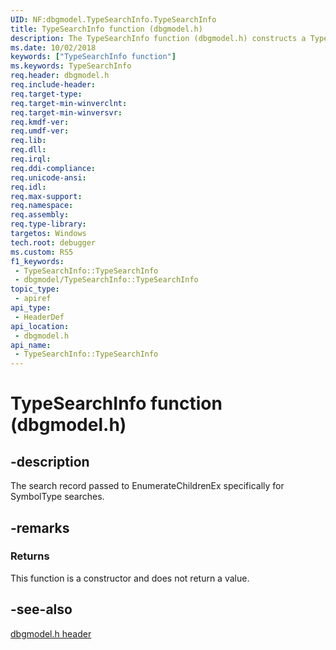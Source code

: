 ```yaml
---
UID: NF:dbgmodel.TypeSearchInfo.TypeSearchInfo
title: TypeSearchInfo function (dbgmodel.h)
description: The TypeSearchInfo function (dbgmodel.h) constructs a TypeSearchInfo structure, a search record passed to EnumerateChildrenEx for SymbolType searches.
ms.date: 10/02/2018
keywords: ["TypeSearchInfo function"]
ms.keywords: TypeSearchInfo
req.header: dbgmodel.h
req.include-header: 
req.target-type: 
req.target-min-winverclnt: 
req.target-min-winversvr: 
req.kmdf-ver: 
req.umdf-ver: 
req.lib: 
req.dll: 
req.irql: 
req.ddi-compliance: 
req.unicode-ansi: 
req.idl: 
req.max-support: 
req.namespace: 
req.assembly: 
req.type-library: 
targetos: Windows
tech.root: debugger
ms.custom: RS5
f1_keywords:
 - TypeSearchInfo::TypeSearchInfo
 - dbgmodel/TypeSearchInfo::TypeSearchInfo
topic_type:
 - apiref
api_type:
 - HeaderDef
api_location:
 - dbgmodel.h
api_name:
 - TypeSearchInfo::TypeSearchInfo
---
```


# TypeSearchInfo function (dbgmodel.h)

## -description

The search record passed to EnumerateChildrenEx specifically for SymbolType searches.

## -remarks

### Returns

This function is a constructor and does not return a value.

## -see-also

[dbgmodel.h header](./index.md)
